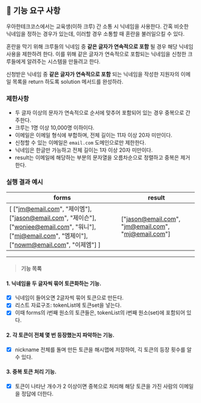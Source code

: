 ## 🚀 기능 요구 사항

우아한테크코스에서는 교육생(이하 크루) 간 소통 시 닉네임을 사용한다. 간혹 비슷한 닉네임을 정하는 경우가 있는데, 이러할 경우 소통할 때 혼란을 불러일으킬 수 있다.

혼란을 막기 위해 크루들의 닉네임 중 **같은 글자가 연속적으로 포함** 될 경우 해당 닉네임 사용을 제한하려 한다. 이를 위해 같은 글자가 연속적으로 포함되는 닉네임을 신청한 크루들에게 알려주는 시스템을 만들려고 한다.


신청받은 닉네임 중 **같은 글자가 연속적으로 포함** 되는 닉네임을 작성한 지원자의 이메일 목록을 return 하도록 solution 메서드를 완성하라.

### 제한사항

- 두 글자 이상의 문자가 연속적으로 순서에 맞추어 포함되어 있는 경우 중복으로 간주한다.
- 크루는 1명 이상 10,000명 이하이다.
- 이메일은 이메일 형식에 부합하며, 전체 길이는 11자 이상 20자 미만이다.
- 신청할 수 있는 이메일은 `email.com` 도메인으로만 제한한다.
- 닉네임은 한글만 가능하고 전체 길이는 1자 이상 20자 미만이다.
- result는 이메일에 해당하는 부분의 문자열을 오름차순으로 정렬하고 중복은 제거한다.

### 실행 결과 예시

| forms | result |
| --- | --- |
| [ ["jm@email.com", "제이엠"], ["jason@email.com", "제이슨"], ["woniee@email.com", "워니"], ["mj@email.com", "엠제이"], ["nowm@email.com", "이제엠"] ] | ["jason@email.com", "jm@email.com", "mj@email.com"] |
----
> #### 기능 목록
#### 1. 닉네임을 두 글자씩 묶어 토큰화하는 기능.
- [x] 닉네임이 들어오면 2글자씩 묶어 토큰으로 만든다.
- [x] 리스트 자료구조: tokenList에 토큰set을 넣는다.
- [x] 이때 forms의 i번째 원소의 토큰들은, tokenList의 i번째 원소(set)에 포함되어 있다.
#### 2. 각 토큰이 전체 몇 번 등장했는지 파악하는 기능.
- [x] nickname 전체를 돌며 만든 토큰을 해시맵에 저장하여, 긱 토큰의 등장 횟수를 알 수 있다.
#### 3. 중복 토큰 처리 기능.
- [x] 토큰이 나타난 개수가 2 이상이면 중복으로 처리해 해당 토큰을 가진 사람의 이메일을 정답에 더한다.